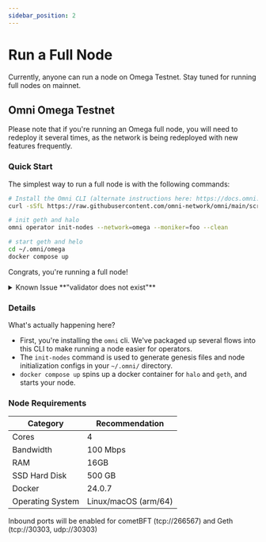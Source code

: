 ```yaml
---
sidebar_position: 2
---
```


# Run a Full Node

Currently, anyone can run a node on Omega Testnet. Stay tuned for running full nodes on mainnet.

## Omni Omega Testnet

Please note that if you're running an Omega full node, you will need to redeploy it several times, as the network is being redeployed with new features frequently.

### Quick Start

The simplest way to run a full node is with the following commands:

```bash
# Install the Omni CLI (alternate instructions here: https://docs.omni.network/tools/cli/)
curl -sSfL https://raw.githubusercontent.com/omni-network/omni/main/scripts/install_omni_cli.sh | sh -s

# init geth and halo
omni operator init-nodes --network=omega --moniker=foo --clean

# start geth and helo
cd ~/.omni/omega
docker compose up
```

Congrats, you're running a full node!

<details>
<summary>Known Issue **"validator does not exist"**</summary>

Please note if you see this error that it is a known issue, it is sporadic and resolves itself after a couple tries. If you're interested to follow along the solution (or give it a shot yourself!), you can follow along [here](https://github.com/omni-network/omni/issues/1524).

</details>

### Details

What's actually happening here?

- First, you're installing the `omni` cli. We've packaged up several flows into this CLI to make running a node easier for operators.
- The `init-nodes` command is used to generate genesis files and node initialization configs in your `~/.omni/` directory.
- `docker compose up` spins up a docker container for `halo` and `geth`, and starts your node.

### Node Requirements

| Category | Recommendation |
| --- | --- |
| Cores | 4 |
| Bandwidth | 100 Mbps |
| RAM | 16GB |
| SSD Hard Disk | 500 GB |
| Docker | 24.0.7 |
| Operating System | Linux/macOS (arm/64) |

Inbound ports will be enabled for cometBFT (tcp://266567) and Geth (tcp://30303, udp://30303)
